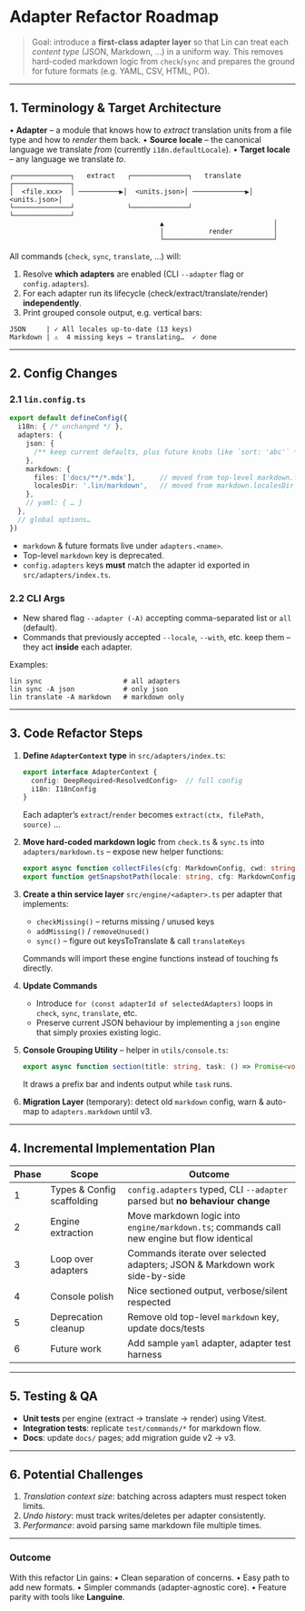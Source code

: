 # Adapter Refactor Roadmap

> Goal: introduce a **first-class adapter layer** so that Lin can treat each _content type_ (JSON, Markdown, …) in a uniform way.
> This removes hard-coded markdown logic from `check`/`sync` and prepares the ground for future formats (e.g. YAML, CSV, HTML, PO).

---

## 1. Terminology & Target Architecture

• **Adapter** – a module that knows how to _extract_ translation units from a file type and how to _render_ them back.
• **Source locale** – the canonical language we translate _from_ (currently `i18n.defaultLocale`).
• **Target locale** – any language we translate _to_.

```
┌──────────────┐   extract   ┌──────────────┐   translate   ┌──────────────┐
│  <file.xxx>  │ ──────────▶│  <units.json>│ ─────────────▶│  <units.json>│
└──────────────┘             └──────────────┘               └──────────────┘
                                     ▲                           │
                                     │           render          │
                                     └───────────────────────────┘
```

All commands (`check`, `sync`, `translate`, …) will:

1. Resolve **which adapters** are enabled (CLI `--adapter` flag or `config.adapters`).
2. For each adapter run its lifecycle (check/extract/translate/render) **independently**.
3. Print grouped console output, e.g. vertical bars:

```
JSON     | ✓ All locales up-to-date (13 keys)
Markdown | ⚠  4 missing keys → translating…  ✓ done
```

---

## 2. Config Changes

### 2.1 `lin.config.ts`

```ts
export default defineConfig({
  i18n: { /* unchanged */ },
  adapters: {
    json: {
      /** keep current defaults, plus future knobs like `sort: 'abc'` */
    },
    markdown: {
      files: ['docs/**/*.mdx'],      // moved from top-level markdown.files
      localesDir: '.lin/markdown',   // moved from markdown.localesDir
    },
    // yaml: { … }
  },
  // global options…
})
```

* `markdown` & future formats live under `adapters.<name>`.
* Top-level `markdown` key is deprecated.
* `config.adapters` keys **must** match the adapter id exported in `src/adapters/index.ts`.

### 2.2 CLI Args

* New shared flag `--adapter (-A)` accepting comma-separated list or `all` (default).
* Commands that previously accepted `--locale`, `--with`, etc. keep them – they act **inside** each adapter.

Examples:

```
lin sync                    # all adapters
lin sync -A json            # only json
lin translate -A markdown   # markdown only
```

---

## 3. Code Refactor Steps

1. **Define `AdapterContext` type** in `src/adapters/index.ts`:

   ```ts
   export interface AdapterContext {
     config: DeepRequired<ResolvedConfig>  // full config
     i18n: I18nConfig
   }
   ```

   Each adapter’s `extract`/`render` becomes `extract(ctx, filePath, source)` …

2. **Move hard-coded markdown logic** from `check.ts` & `sync.ts` into
   `adapters/markdown.ts` – expose new helper functions:

   ```ts
   export async function collectFiles(cfg: MarkdownConfig, cwd: string): Promise<string[]> { … }
   export function getSnapshotPath(locale: string, cfg: MarkdownConfig, cwd: string): string { … }
   ```

3. **Create a thin service layer** `src/engine/<adapter>.ts` per adapter that
   implements:
   * `checkMissing()` – returns missing / unused keys
   * `addMissing()` / `removeUnused()`
   * `sync()` – figure out keysToTranslate & call `translateKeys`

   Commands will import these engine functions instead of touching fs directly.

4. **Update Commands**
   * Introduce `for (const adapterId of selectedAdapters)` loops in `check`, `sync`, `translate`, etc.
   * Preserve current JSON behaviour by implementing a `json` engine that simply proxies existing logic.

5. **Console Grouping Utility** – helper in `utils/console.ts`:

   ```ts
   export async function section(title: string, task: () => Promise<void>) { … }
   ```

   It draws a prefix bar and indents output while `task` runs.

6. **Migration Layer** (temporary): detect old `markdown` config, warn & auto-map to `adapters.markdown` until v3.

---

## 4. Incremental Implementation Plan

| Phase | Scope | Outcome |
|-------|-------|---------|
| 1 | Types & Config scaffolding | `config.adapters` typed, CLI `--adapter` parsed but **no behaviour change** |
| 2 | Engine extraction | Move markdown logic into `engine/markdown.ts`; commands call new engine but flow identical |
| 3 | Loop over adapters | Commands iterate over selected adapters; JSON & Markdown work side-by-side |
| 4 | Console polish | Nice sectioned output, verbose/silent respected |
| 5 | Deprecation cleanup | Remove old top-level `markdown` key, update docs/tests |
| 6 | Future work | Add sample `yaml` adapter, adapter test harness |

---

## 5. Testing & QA

* **Unit tests** per engine (extract → translate → render) using Vitest.
* **Integration tests**: replicate `test/commands/*` for markdown flow.
* **Docs**: update `docs/` pages; add migration guide v2 → v3.

---

## 6. Potential Challenges

1. _Translation context size_: batching across adapters must respect token limits.
2. _Undo history_: must track writes/deletes per adapter consistently.
3. _Performance_: avoid parsing same markdown file multiple times.

---

### Outcome

With this refactor Lin gains:
• Clean separation of concerns.
• Easy path to add new formats.
• Simpler commands (adapter-agnostic core).
• Feature parity with tools like **Languine**.
